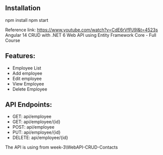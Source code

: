 ## Installation

npm install
npm start

Reference link: https://www.youtube.com/watch?v=CdE6rVfPJ9I&t=4523s
Angular 14 CRUD with .NET 6 Web API using Entity Framework Core - Full Course


## Features:
* Employee List
* Add employee
* Edit employee
* View Employee
* Delete Employee

## API Endpoints:
* GET: api/employee
* GET: api/employee/{id}
* POST: api/employee
* PUT: api/employee/{id}
* DELETE: api/employee/{id}

The API is using from 
week-3\WebAPI-CRUD-Contacts 

```